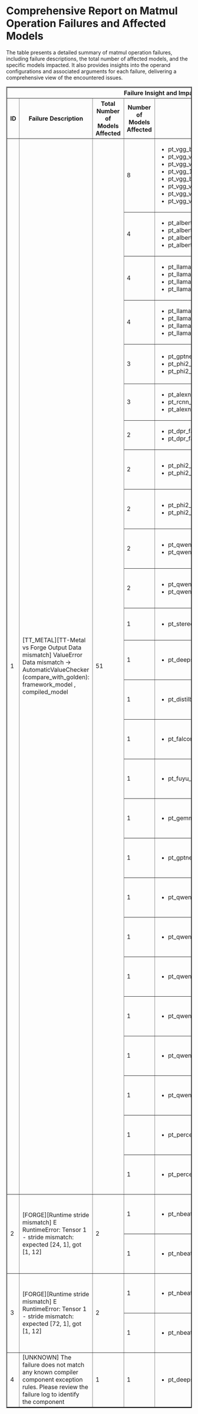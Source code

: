 <h1>Comprehensive Report on Matmul Operation Failures and Affected Models</h1>
<p>The table presents a detailed summary of matmul operation failures, including failure descriptions, the total number of affected models, and the specific models impacted. It also provides insights into the operand configurations and associated arguments for each failure, delivering a comprehensive view of the encountered issues.</p>
<table border="2">
	<thead>
		<tr style="text-align: center;">
			<th colspan="5">Failure Insight and Impacted Models</th>
			<th colspan="2">Matmul Operation Details</th>
		</tr>
		<tr style="text-align: center;">
			<th>ID</th>
			<th>Failure Description</th>
			<th>Total Number of Models Affected</th>
			<th>Number of Models Affected</th>
			<th>Affected Models</th>
			<th>Operands</th>
			<th>Arguments</th>
		</tr>
	</thead>
	<tbody>
		<tr>
			<td rowspan="26">1</td>
			<td rowspan="26">[TT_METAL][TT-Metal vs Forge Output Data mismatch] ValueError Data mismatch -> AutomaticValueChecker (compare_with_golden): framework_model , compiled_model</td>
			<td rowspan="26">51</td>
			<td>8</td>
			<td><ul><li>pt_vgg_bn_vgg19b_obj_det_osmr</li><li>pt_vgg_vgg13_obj_det_osmr</li><li>pt_vgg_vgg19_obj_det_osmr</li><li>pt_vgg_19_obj_det_hf</li><li>pt_vgg_bn_vgg19_obj_det_osmr</li><li>pt_vgg_vgg19_bn_obj_det_torchhub</li><li>pt_vgg_vgg16_obj_det_osmr</li><li>pt_vgg_vgg11_obj_det_osmr</li></ul></td>
			<td>Operand(type=Activation, shape=(1, 25088), dtype=float32)<br><div align='center'>X</div>Operand(type=Activation, shape=(25088, 4096), dtype=float32)</td>
			<td></td>
		</tr>
		<tr>
			<td>4</td>
			<td><ul><li>pt_albert_xxlarge_v1_token_cls_hf</li><li>pt_albert_xxlarge_v2_mlm_hf</li><li>pt_albert_xxlarge_v1_mlm_hf</li><li>pt_albert_xxlarge_v2_token_cls_hf</li></ul></td>
			<td>Operand(type=Activation, shape=(1, 128, 16384), dtype=float32)<br><div align='center'>X</div>Operand(type=Activation, shape=(16384, 4096), dtype=float32)</td>
			<td></td>
		</tr>
		<tr>
			<td>4</td>
			<td><ul><li>pt_llama3_meta_llama_llama_3_1_8b_seq_cls_hf</li><li>pt_llama3_meta_llama_meta_llama_3_8b_seq_cls_hf</li><li>pt_llama3_meta_llama_llama_3_1_8b_instruct_seq_cls_hf</li><li>pt_llama3_meta_llama_meta_llama_3_8b_instruct_seq_cls_hf</li></ul></td>
			<td>Operand(type=Activation, shape=(1, 4, 14336), dtype=float32)<br><div align='center'>X</div>Operand(type=Activation, shape=(14336, 4096), dtype=float32)</td>
			<td></td>
		</tr>
		<tr>
			<td>4</td>
			<td><ul><li>pt_llama3_meta_llama_meta_llama_3_8b_instruct_clm_hf</li><li>pt_llama3_meta_llama_llama_3_1_8b_clm_hf</li><li>pt_llama3_meta_llama_meta_llama_3_8b_clm_hf</li><li>pt_llama3_meta_llama_llama_3_1_8b_instruct_clm_hf</li></ul></td>
			<td>Operand(type=Activation, shape=(1, 256, 14336), dtype=float32)<br><div align='center'>X</div>Operand(type=Activation, shape=(14336, 4096), dtype=float32)</td>
			<td></td>
		</tr>
		<tr>
			<td>3</td>
			<td><ul><li>pt_gptneo_eleutherai_gpt_neo_2_7b_clm_hf</li><li>pt_phi2_microsoft_phi_2_clm_hf</li><li>pt_phi2_microsoft_phi_2_pytdml_clm_hf</li></ul></td>
			<td>Operand(type=Activation, shape=(1, 256, 10240), dtype=float32)<br><div align='center'>X</div>Operand(type=Activation, shape=(10240, 2560), dtype=float32)</td>
			<td></td>
		</tr>
		<tr>
			<td>3</td>
			<td><ul><li>pt_alexnet_alexnet_img_cls_torchhub</li><li>pt_rcnn_base_obj_det_torchvision_rect_0</li><li>pt_alexnet_base_img_cls_osmr</li></ul></td>
			<td>Operand(type=Activation, shape=(1, 9216), dtype=float32)<br><div align='center'>X</div>Operand(type=Activation, shape=(9216, 4096), dtype=float32)</td>
			<td></td>
		</tr>
		<tr>
			<td>2</td>
			<td><ul><li>pt_dpr_facebook_dpr_reader_single_nq_base_qa_hf_reader</li><li>pt_dpr_facebook_dpr_reader_multiset_base_qa_hf_reader</li></ul></td>
			<td>Operand(type=Activation, shape=(1, 768), dtype=float32)<br><div align='center'>X</div>Operand(type=Activation, shape=(768, 1), dtype=float32)</td>
			<td></td>
		</tr>
		<tr>
			<td>2</td>
			<td><ul><li>pt_phi2_microsoft_phi_2_token_cls_hf</li><li>pt_phi2_microsoft_phi_2_pytdml_token_cls_hf</li></ul></td>
			<td>Operand(type=Activation, shape=(1, 12, 10240), dtype=float32)<br><div align='center'>X</div>Operand(type=Activation, shape=(10240, 2560), dtype=float32)</td>
			<td></td>
		</tr>
		<tr>
			<td>2</td>
			<td><ul><li>pt_phi2_microsoft_phi_2_seq_cls_hf</li><li>pt_phi2_microsoft_phi_2_pytdml_seq_cls_hf</li></ul></td>
			<td>Operand(type=Activation, shape=(1, 11, 10240), dtype=float32)<br><div align='center'>X</div>Operand(type=Activation, shape=(10240, 2560), dtype=float32)</td>
			<td></td>
		</tr>
		<tr>
			<td>2</td>
			<td><ul><li>pt_qwen_coder_qwen_qwen2_5_coder_7b_instruct_clm_hf</li><li>pt_qwen_coder_qwen_qwen2_5_coder_7b_clm_hf</li></ul></td>
			<td>Operand(type=Activation, shape=(1, 35, 18944), dtype=float32)<br><div align='center'>X</div>Operand(type=Activation, shape=(18944, 3584), dtype=float32)</td>
			<td></td>
		</tr>
		<tr>
			<td>2</td>
			<td><ul><li>pt_qwen_coder_qwen_qwen2_5_coder_3b_instruct_clm_hf</li><li>pt_qwen_coder_qwen_qwen2_5_coder_3b_clm_hf</li></ul></td>
			<td>Operand(type=Activation, shape=(1, 35, 11008), dtype=float32)<br><div align='center'>X</div>Operand(type=Activation, shape=(11008, 2048), dtype=float32)</td>
			<td></td>
		</tr>
		<tr>
			<td>1</td>
			<td><ul><li>pt_stereo_facebook_musicgen_large_music_generation_hf</li></ul></td>
			<td>Operand(type=Activation, shape=(2, 8192), dtype=float32)<br><div align='center'>X</div>Operand(type=Activation, shape=(8192, 2048), dtype=float32)</td>
			<td></td>
		</tr>
		<tr>
			<td>1</td>
			<td><ul><li>pt_deepseek_deepseek_math_7b_instruct_qa_hf</li></ul></td>
			<td>Operand(type=Activation, shape=(1, 39, 11008), dtype=float32)<br><div align='center'>X</div>Operand(type=Activation, shape=(11008, 4096), dtype=bfloat16)</td>
			<td></td>
		</tr>
		<tr>
			<td>1</td>
			<td><ul><li>pt_distilbert_distilbert_base_multilingual_cased_mlm_hf</li></ul></td>
			<td>Operand(type=Activation, shape=(1, 128, 768), dtype=float32)<br><div align='center'>X</div>Operand(type=Activation, shape=(768, 119547), dtype=float32)</td>
			<td></td>
		</tr>
		<tr>
			<td>1</td>
			<td><ul><li>pt_falcon_tiiuae_falcon_7b_instruct_clm_hf</li></ul></td>
			<td>Operand(type=Activation, shape=(1, 6, 18176), dtype=float32)<br><div align='center'>X</div>Operand(type=Activation, shape=(18176, 4544), dtype=float32)</td>
			<td></td>
		</tr>
		<tr>
			<td>1</td>
			<td><ul><li>pt_fuyu_adept_fuyu_8b_qa_hf</li></ul></td>
			<td>Operand(type=Activation, shape=(1, 334, 16384), dtype=float32)<br><div align='center'>X</div>Operand(type=Activation, shape=(16384, 4096), dtype=float32)</td>
			<td></td>
		</tr>
		<tr>
			<td>1</td>
			<td><ul><li>pt_gemma_google_gemma_2b_text_gen_hf</li></ul></td>
			<td>Operand(type=Activation, shape=(1, 7, 16384), dtype=float32)<br><div align='center'>X</div>Operand(type=Activation, shape=(16384, 2048), dtype=float32)</td>
			<td></td>
		</tr>
		<tr>
			<td>1</td>
			<td><ul><li>pt_gptneo_eleutherai_gpt_neo_2_7b_seq_cls_hf</li></ul></td>
			<td>Operand(type=Activation, shape=(1, 32, 10240), dtype=float32)<br><div align='center'>X</div>Operand(type=Activation, shape=(10240, 2560), dtype=float32)</td>
			<td></td>
		</tr>
		<tr>
			<td>1</td>
			<td><ul><li>pt_qwen_v2_qwen_qwen2_5_7b_clm_hf</li></ul></td>
			<td>Operand(type=Activation, shape=(1, 29, 18944), dtype=float32)<br><div align='center'>X</div>Operand(type=Activation, shape=(18944, 3584), dtype=float32)</td>
			<td></td>
		</tr>
		<tr>
			<td>1</td>
			<td><ul><li>pt_qwen_v2_qwen_qwen2_5_3b_instruct_clm_hf</li></ul></td>
			<td>Operand(type=Activation, shape=(1, 39, 11008), dtype=float32)<br><div align='center'>X</div>Operand(type=Activation, shape=(11008, 2048), dtype=float32)</td>
			<td></td>
		</tr>
		<tr>
			<td>1</td>
			<td><ul><li>pt_qwen_v2_qwen_qwen2_5_1_5b_clm_hf</li></ul></td>
			<td>Operand(type=Activation, shape=(1, 29, 8960), dtype=float32)<br><div align='center'>X</div>Operand(type=Activation, shape=(8960, 1536), dtype=float32)</td>
			<td></td>
		</tr>
		<tr>
			<td>1</td>
			<td><ul><li>pt_qwen_v2_qwen_qwen2_5_1_5b_instruct_clm_hf</li></ul></td>
			<td>Operand(type=Activation, shape=(1, 39, 8960), dtype=float32)<br><div align='center'>X</div>Operand(type=Activation, shape=(8960, 1536), dtype=float32)</td>
			<td></td>
		</tr>
		<tr>
			<td>1</td>
			<td><ul><li>pt_qwen_v2_qwen_qwen2_5_7b_instruct_clm_hf</li></ul></td>
			<td>Operand(type=Activation, shape=(1, 39, 18944), dtype=float32)<br><div align='center'>X</div>Operand(type=Activation, shape=(18944, 3584), dtype=float32)</td>
			<td></td>
		</tr>
		<tr>
			<td>1</td>
			<td><ul><li>pt_qwen_v2_qwen_qwen2_5_3b_clm_hf</li></ul></td>
			<td>Operand(type=Activation, shape=(1, 29, 11008), dtype=float32)<br><div align='center'>X</div>Operand(type=Activation, shape=(11008, 2048), dtype=float32)</td>
			<td></td>
		</tr>
		<tr>
			<td>1</td>
			<td><ul><li>pt_perceiverio_deepmind_vision_perceiver_learned_img_cls_hf</li></ul></td>
			<td>Operand(type=Activation, shape=(1, 512, 50176), dtype=float32)<br><div align='center'>X</div>Operand(type=Activation, shape=(1, 50176, 512), dtype=float32)</td>
			<td></td>
		</tr>
		<tr>
			<td>1</td>
			<td><ul><li>pt_perceiverio_deepmind_vision_perceiver_fourier_img_cls_hf</li></ul></td>
			<td>Operand(type=Activation, shape=(1, 512, 50176), dtype=float32)<br><div align='center'>X</div>Operand(type=Activation, shape=(1, 50176, 261), dtype=float32)</td>
			<td></td>
		</tr>
		<tr>
			<td rowspan="2">2</td>
			<td rowspan="2">[FORGE][Runtime stride mismatch] E       RuntimeError: Tensor 1 - stride mismatch: expected [24, 1], got [1, 12]</td>
			<td rowspan="2">2</td>
			<td>1</td>
			<td><ul><li>pt_nbeats_seasionality_basis_clm_hf</li></ul></td>
			<td>Operand(type=Activation, shape=(1024, 12), dtype=float32)<br><div align='center'>X</div>Operand(type=Constant, name=model.blocks.0.basis_function.forecast_sin_template, dtype=float32)</td>
			<td></td>
		</tr>
		<tr>
			<td>1</td>
			<td><ul><li>pt_nbeats_seasionality_basis_clm_hf</li></ul></td>
			<td>Operand(type=Activation, shape=(1024, 12), dtype=float32)<br><div align='center'>X</div>Operand(type=Constant, name=model.blocks.0.basis_function.forecast_cos_template, dtype=float32)</td>
			<td></td>
		</tr>
		<tr>
			<td rowspan="2">3</td>
			<td rowspan="2">[FORGE][Runtime stride mismatch] E       RuntimeError: Tensor 1 - stride mismatch: expected [72, 1], got [1, 12]</td>
			<td rowspan="2">2</td>
			<td>1</td>
			<td><ul><li>pt_nbeats_seasionality_basis_clm_hf</li></ul></td>
			<td>Operand(type=Activation, shape=(1024, 12), dtype=float32)<br><div align='center'>X</div>Operand(type=Constant, name=model.blocks.0.basis_function.backcast_sin_template, dtype=float32)</td>
			<td></td>
		</tr>
		<tr>
			<td>1</td>
			<td><ul><li>pt_nbeats_seasionality_basis_clm_hf</li></ul></td>
			<td>Operand(type=Activation, shape=(1024, 12), dtype=float32)<br><div align='center'>X</div>Operand(type=Constant, name=model.blocks.0.basis_function.backcast_cos_template, dtype=float32)</td>
			<td></td>
		</tr>
		<tr>
			<td rowspan="1">4</td>
			<td rowspan="1">[UNKNOWN] The failure does not match any known compiler component exception rules. Please review the failure log to identify the component</td>
			<td rowspan="1">1</td>
			<td>1</td>
			<td><ul><li>pt_deepseek_deepseek_math_7b_instruct_qa_hf</li></ul></td>
			<td>Operand(type=Activation, shape=(1, 39, 4096), dtype=float32)<br><div align='center'>X</div>Operand(type=Activation, shape=(4096, 102400), dtype=bfloat16)</td>
			<td></td>
		</tr>
	</tbody>
</table>
